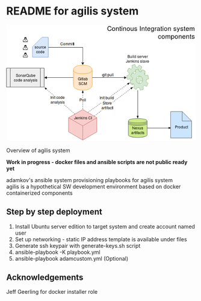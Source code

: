 # README for agilis system

![overview-drawing](drawing/ci-demo.png)

Overview of agilis system  

__Work in progress - docker files and ansible scripts are not public ready yet__

adamkov's ansible system provisioning playbooks for agilis system  
agilis is a hypothetical SW development environment based on docker containerized components

## Step by step deployment

1. Install Ubuntu server edition to target system and create account named user
2. Set up networking - static IP address template is available under files
3. Generate ssh keypair with generate-keys.sh script
4. ansible-playbook -K playbook.yml
5. ansible-playbook adamcustom.yml	(Optional)

## Acknowledgements

Jeff Geerling for docker installer role

